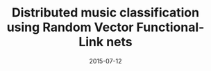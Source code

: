 ---
title: "Distributed music classification using Random Vector Functional-Link nets"
collection: publications
permalink: /publication/2015-07-12-distributed-music-classification
date: 2015-07-12
venue: '2015 International Joint Conference on Neural Networks (IJCNN)'
paperurl: '/files/research/MusicRVFL.pdf'
link: 'https://doi.org/10.1109/IJCNN.2015.7280333'
citation: 'S. Scardapane, R. Fierimonte, D. Wang, M. Panella, and A. Uncini, "Distributed music classification using Random Vector Functional-Link nets," 2015 International Joint Conference on Neural Networks (IJCNN), Killarney, Ireland, 2015, pp. 1-8, doi: 10.1109/IJCNN.2015.7280333.'
---
